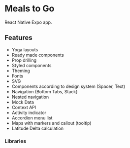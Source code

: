 # Meals to Go

React Native Expo app.

## Features

-   Yoga layouts
-   Ready made components
-   Prop drilling
-   Styled components
-   Theming
-   Fonts
-   SVG
-   Components according to design system (Spacer, Text)
-   Navigation (Bottom Tabs, Stack)
-   Nested navigation
-   Mock Data
-   Context API
-   Activity indicator
-   Accordion menu list
-   Maps with markers and callout (tooltip)
-   Latitude Delta calculation

### Libraries
